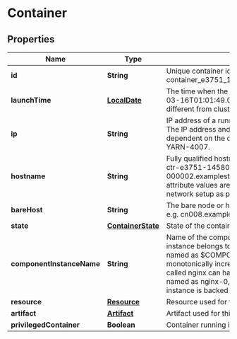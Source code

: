 
# Container

## Properties
Name | Type | Description | Notes
------------ | ------------- | ------------- | -------------
**id** | **String** | Unique container id of a running service, e.g. container_e3751_1458061340047_0008_01_000002. |  [optional]
**launchTime** | [**LocalDate**](LocalDate.md) | The time when the container was created, e.g. 2016-03-16T01:01:49.000Z. This will most likely be different from cluster launch time. |  [optional]
**ip** | **String** | IP address of a running container, e.g. 172.31.42.141. The IP address and hostname attribute values are dependent on the cluster/docker network setup as per YARN-4007. |  [optional]
**hostname** | **String** | Fully qualified hostname of a running container, e.g. ctr-e3751-1458061340047-0008-01-000002.examplestg.site. The IP address and hostname attribute values are dependent on the cluster/docker network setup as per YARN-4007. |  [optional]
**bareHost** | **String** | The bare node or host in which the container is running, e.g. cn008.example.com. |  [optional]
**state** | [**ContainerState**](ContainerState.md) | State of the container of a service. |  [optional]
**componentInstanceName** | **String** | Name of the component instance that this container instance belongs to. Component instance name is named as $COMPONENT_NAME-i, where i is a monotonically increasing integer. E.g. A componet called nginx can have multiple component instances named as nginx-0, nginx-1 etc. Each component instance is backed by a container instance. |  [optional]
**resource** | [**Resource**](Resource.md) | Resource used for this container. |  [optional]
**artifact** | [**Artifact**](Artifact.md) | Artifact used for this container. |  [optional]
**privilegedContainer** | **Boolean** | Container running in privileged mode or not. |  [optional]



